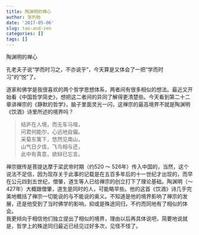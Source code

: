 ```yaml
---
title: 陶渊明的禅心
author: 张列弛
date: '2017-05-06'
slug: tao-and-zen
categories: []
tags: []
---
```


陶渊明的禅心

孔老夫子说“学而时习之，不亦说乎”，今天算是又体会了一把“学而时习”的“悦”了。

道家和佛学是我很喜欢的两个哲学思想体系，两者间有很多相似的想法。最近又开始看《中国哲学简史》，想把这二者间的异同了解得更清楚些。今天看到第二十二章讲禅宗的《静默的哲学》，脑子里面灵光一闪，这禅宗的最高境界不就是陶渊明《饮酒》诗里所述的境界吗？

> 结庐在人境，而无车马喧，   
问君何能尔，心远地自偏。  
采菊东篱下，悠然见南山，  
山气日夕佳，飞鸟相与还，   
此中有真意，欲辩已忘言。  

禅宗据传是菩提达摩于梁武帝时期（约520 ～ 526年）传入中国的，当然，这个说法不足信，因为现存关于此事的记载是在五百多年后的十一世纪才出现的，而早在公元四到五世纪，僧肇，道生等人已给禅宗的创立打下了理论基础。陶渊明（～ 427年）大概跟僧肇，道生是同时的人，可能略早些。他的这首《饮酒》诗几乎完美地概括了禅宗一切能说的与不能说的奥义。不知道是他的境界影响了禅宗的发展，还是他受到了当时佛学的影响，抑或是殊途同归，不约而同地有了相似的体会。  
我更倾向于相信他们独立提出了相似的境界，理由以后再具体说吧，简要地说就是，哲学上的殊途同归最近已经见过好多次，见怪不怪了。
